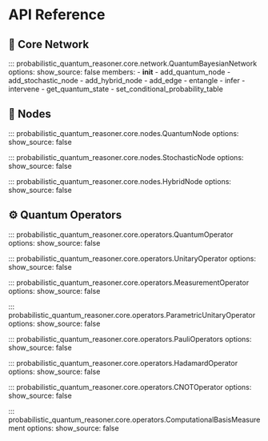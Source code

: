 # API Reference

## 🧠 Core Network

::: probabilistic_quantum_reasoner.core.network.QuantumBayesianNetwork
    options:
      show_source: false
      members:
        - __init__
        - add_quantum_node
        - add_stochastic_node
        - add_hybrid_node
        - add_edge
        - entangle
        - infer
        - intervene
        - get_quantum_state
        - set_conditional_probability_table

## 🧩 Nodes

::: probabilistic_quantum_reasoner.core.nodes.QuantumNode
    options:
      show_source: false

::: probabilistic_quantum_reasoner.core.nodes.StochasticNode
    options:
      show_source: false

::: probabilistic_quantum_reasoner.core.nodes.HybridNode
    options:
      show_source: false

## ⚙️ Quantum Operators

::: probabilistic_quantum_reasoner.core.operators.QuantumOperator
    options:
      show_source: false

::: probabilistic_quantum_reasoner.core.operators.UnitaryOperator
    options:
      show_source: false

::: probabilistic_quantum_reasoner.core.operators.MeasurementOperator
    options:
      show_source: false

::: probabilistic_quantum_reasoner.core.operators.ParametricUnitaryOperator
    options:
      show_source: false

::: probabilistic_quantum_reasoner.core.operators.PauliOperators
    options:
      show_source: false

::: probabilistic_quantum_reasoner.core.operators.HadamardOperator
    options:
      show_source: false

::: probabilistic_quantum_reasoner.core.operators.CNOTOperator
    options:
      show_source: false

::: probabilistic_quantum_reasoner.core.operators.ComputationalBasisMeasurement
    options:
      show_source: false

